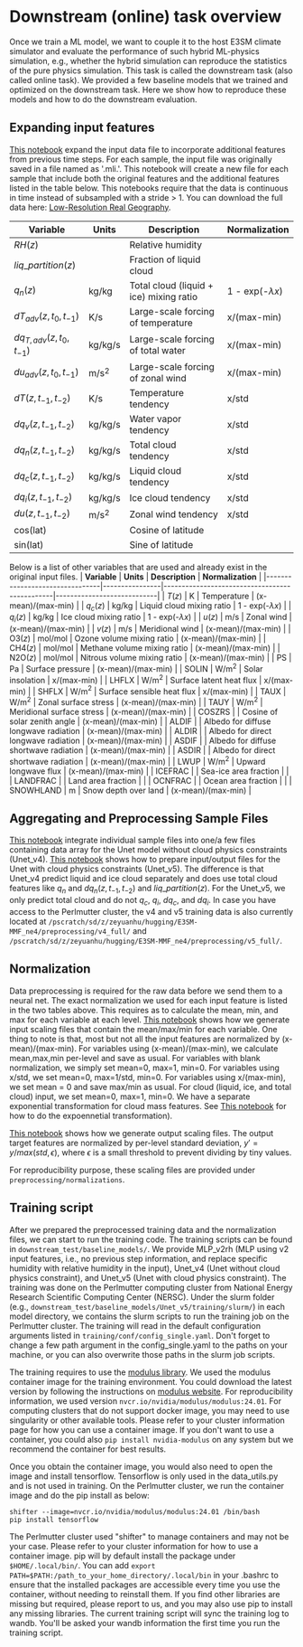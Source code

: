 # Downstream (online) task overview

Once we train a ML model, we want to couple it to the host E3SM climate simulator and evaluate the performance of such hybrid ML-physics simulation, e.g., whether the hybrid simulation can reproduce the statistics of the pure physics simulation. This task is called the downstream task (also called online task). We provided a few baseline models that we trained and optimized on the downstream task. Here we show how to reproduce these models and how to do the downstream evaluation.

## Expanding input features

[This notebook](./expand_feature/adding_input_feature.ipynb) expand the input data file to incorporate additional features from previous time steps. For each sample, the input file was originally saved in a file named as '.mli.'. This notebook will create a new file for each sample that include both the original features and the additional features listed in the table below. This notebooks require that the data is continuous in time instead of subsampled with a stride > 1. You can download the full data here: [Low-Resolution Real Geography](https://huggingface.co/datasets/LEAP/ClimSim_low-res).

| **Variable**                   | **Units**      | **Description**                               | **Normalization**          |
|--------------------------------|----------------|-----------------------------------------------|----------------------------|
| $RH(z)$                        |                | Relative humidity                             |                            |
| $liq\_partition(z)$            |                | Fraction of liquid cloud                      |                            |
| $q_n(z)$                       | kg/kg          | Total cloud (liquid + ice) mixing ratio       | 1 - exp(-$\lambda x$)      |
| $dT_{adv}(z,t_0,t_{-1})$       | K/s            | Large-scale forcing of temperature            | x/(max-min)                |
| $dq_{T,adv}(z,t_0,t_{-1})$     | kg/kg/s        | Large-scale forcing of total water            | x/(max-min)                |
| $du_{adv}(z,t_0,t_{-1})$       | m/s$^2$ | Large-scale forcing of zonal wind        | x/(max-min)                |
| $dT(z,t_{-1},t_{-2})$          | K/s            | Temperature tendency                          | x/std                      |
| $dq_v(z,t_{-1},t_{-2})$        | kg/kg/s        | Water vapor tendency                          | x/std                      |
| $dq_n(z,t_{-1},t_{-2})$        | kg/kg/s        | Total cloud tendency                          | x/std                      |
| $dq_c(z,t_{-1},t_{-2})$        | kg/kg/s        | Liquid cloud tendency                         | x/std                      |
| $dq_i(z,t_{-1},t_{-2})$        | kg/kg/s        | Ice cloud tendency                            | x/std                      |
| $du(z,t_{-1},t_{-2})$          | m/s$^2$ | Zonal wind tendency                      | x/std                      |
| cos(lat)                       |                | Cosine of latitude                            |                            |
| sin(lat)                       |                | Sine of latitude                              |                            |

Below is a list of other variables that are used and already exist in the original input files.
| **Variable**                   | **Units**      | **Description**                               | **Normalization**          |
|--------------------------------|----------------|-----------------------------------------------|----------------------------|
| $T(z)$                         | K              | Temperature                                   | (x-mean)/(max-min)         |
| $q_c(z)$                       | kg/kg          | Liquid cloud mixing ratio                     | 1 - exp(-$\lambda x$)      |
| $q_i(z)$                       | kg/kg          | Ice cloud mixing ratio                        | 1 - exp(-$\lambda x$)      |
| $u(z)$                         | m/s            | Zonal wind                                    | (x-mean)/(max-min)         |
| $v(z)$                         | m/s            | Meridional wind                               | (x-mean)/(max-min)         |
| O3$(z)$                        | mol/mol        | Ozone volume mixing ratio                     | (x-mean)/(max-min)         |
| CH4$(z)$                       | mol/mol        | Methane volume mixing ratio                   | (x-mean)/(max-min)         |
| N2O$(z)$                       | mol/mol        | Nitrous volume mixing ratio                   | (x-mean)/(max-min)         |
| PS                             | Pa             | Surface pressure                              | (x-mean)/(max-min)         |
| SOLIN                          | W/m$^2$ | Solar insolation                         | x/(max-min)                |
| LHFLX                          | W/m$^2$ | Surface latent heat flux                  | x/(max-min)                |
| SHFLX                          | W/m$^2$ | Surface sensible heat flux                 | x/(max-min)                |
| TAUX                           | W/m$^2$ | Zonal surface stress                      | (x-mean)/(max-min)         |
| TAUY                           | W/m$^2$ | Meridional surface stress                 | (x-mean)/(max-min)         |
| COSZRS                         |                | Cosine of solar zenith angle                  | (x-mean)/(max-min)         |
| ALDIF                          |                | Albedo for diffuse longwave radiation         | (x-mean)/(max-min)         |
| ALDIR                          |                | Albedo for direct longwave radiation          | (x-mean)/(max-min)         |
| ASDIF                          |                | Albedo for diffuse shortwave radiation        | (x-mean)/(max-min)         |
| ASDIR                          |                | Albedo for direct shortwave radiation         | (x-mean)/(max-min)         |
| LWUP                           | W/m$^2$ | Upward longwave flux                      | (x-mean)/(max-min)         |
| ICEFRAC                        |                | Sea-ice area fraction                         |                            |
| LANDFRAC                       |                | Land area fraction                            |                            |
| OCNFRAC                        |                | Ocean area fraction                           |                            |
| SNOWHLAND                      | m              | Snow depth over land                          | (x-mean)/(max-min)         |

## Aggregating and Preprocessing Sample Files

[This notebook](./create_dataset/create_dataset_example_v4.ipynb) integrate individual sample files into one/a few files containing data array for the Unet model without cloud physics constraints (Unet_v4). [This notebook](./create_dataset/create_dataset_example_v5.ipynb) shows how to prepare input/output files for the Unet with cloud physics constraints (Unet_v5). The difference is that Unet_v4 predict liquid and ice cloud separately and does use total cloud features like $q_n$ and $dq_n(z,t_{-1},t_{-2})$ and $liq\_partition(z)$. For the Unet_v5, we only predict total cloud and do not $q_c$, $q_i$, $dq_c$, and $dq_i$. In case you have access to the Perlmutter cluster, the v4 and v5 training data is also currently located at ```/pscratch/sd/z/zeyuanhu/hugging/E3SM-MMF_ne4/preprocessing/v4_full/``` and ```/pscratch/sd/z/zeyuanhu/hugging/E3SM-MMF_ne4/preprocessing/v5_full/```.

## Normalization

Data preprocessing is required for the raw data before we send them to a neural net. The exact normalization we used for each input feature is listed in the two tables above. This requires as to calculate the mean, min, and max for each variable at each level. [This notebook](./normalization/input_scaling.ipynb) shows how we generate input scaling files that contain the mean/max/min for each variable. One thing to note is that, most but not all the input features are normalized by (x-mean)/(max-min). For variables using (x-mean)/(max-min), we calculate mean,max,min per-level and save as usual. For variables with blank normalization, we simply set mean=0, max=1, min=0. For variables using x/std, we set mean=0, max=1/std, min=0. For variables using x/(max-min), we set mean = 0 and save max/min as usual. For cloud (liquid, ice, and total cloud) input, we set mean=0, max=1, min=0. We have a separate exponential transformation for cloud mass features. See [This notebook](./normalization/cloud_exponential_transformation.ipynb) for how to do the expoennetial transformation).

[This notebook](./normalization/output_scaling.ipynb) shows how we generate output scaling files. The output target features are normalized by per-level standard deviation, $y' = y/max(std, \epsilon)$, where $\epsilon$ is a small threshold to prevent dividing by tiny values. 

For reproducibility purpose, these scaling files are provided under ```preprocessing/normalizations```.

## Training script

After we prepared the preprocessed training data and the normalization files, we can start to run the training code. The training scripts can be found in ```downstream_test/baseline_models/```. We provide MLP_v2rh (MLP using v2 input features, i.e., no previous step information, and replace specific humidity with relative humidity in the input), Unet_v4 (Unet without cloud physics constraint), and Unet_v5 (Unet with cloud physics constraint). The training was done on the Perlmutter computing cluster from National Energy Research Scientific Computing Center (NERSC). Under the slurm folder (e.g., ```downstream_test/baseline_models/Unet_v5/training/slurm/```) in each model directory, we contains the slurm scripts to run the training job on the Perlmutter cluster. The training will read in the default configuration arguments listed in ```training/conf/config_single.yaml```. Don't forget to change a few path argument in the config_single.yaml to the paths on your machine, or you can also overwrite those paths in the slurm job scripts.

The training requires to use the [modulus library](https://docs.nvidia.com/deeplearning/modulus/getting-started/index.html). We used the modulus container image for the training environment. You could download the latest version by following the instructions on [modulus website](https://docs.nvidia.com/deeplearning/modulus/getting-started/index.html). For reproducibility information, we used version ```nvcr.io/nvidia/modulus/modulus:24.01```. For computing clusters that do not support docker image, you may need to use singularity or other available tools. Please refer to your cluster information page for how you can use a container image. If you don't want to use a container, you could also ```pip install nvidia-modulus``` on any system but we recommend the container for best results.

Once you obtain the container image, you would also need to open the image and install tensorflow. Tensorflow is only used in the data_utils.py and is not used in training. On the Perlmutter cluster, we run the container image and do the pip install as below:
```
shifter --image=nvcr.io/nvidia/modulus/modulus:24.01 /bin/bash
pip install tensorflow
```
The Perlmutter cluster used "shifter" to manage containers and may not be your case. Please refer to your cluster information for how to use a container image. pip will by default install the package under ```$HOME/.local/bin/```. You can add ```export PATH=$PATH:/path_to_your_home_directory/.local/bin``` in your .bashrc to ensure that the installed packages are accessible every time you use the container, without needing to reinstall them. If you find other libraries are missing but required, please report to us, and you may also use pip to install any missing libraries. The current training script will sync the training log to wandb. You'll be asked your wandb information the first time you run the training script.